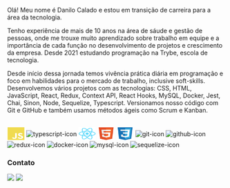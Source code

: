 Olá! Meu nome é Danilo Calado e estou em transição de carreira para a área da tecnologia.

Tenho experiência de mais de 10 anos na área de sáude e gestão de pessoas, onde me trouxe muito aprendizado sobre trabalho em equipe e a importância de cada função no desenvolvimento de projetos e crescimento da empresa.
Desde 2021 estudando programação na Trybe, escola de tecnologia.

Desde início dessa jornada temos vivência prática diária em programação e foco em habilidades para o mercado de trabalho, inclusive soft-skills. Desenvolvemos vários projetos com as tecnologias: CSS, HTML, JavaScript, React, Redux, Context API, React Hooks, MySQL, Docker, Jest, Chai, Sinon, Node, Sequelize, Typescript. Versionamos nosso código com Git e GitHub e também usamos métodos ágeis como Scrum e Kanban. 


<div style="display: inline_block"><br>
  <img align="center" alt="js-icon" height="30" width="40" src="https://raw.githubusercontent.com/devicons/devicon/master/icons/javascript/javascript-plain.svg">
  <img align="center" alt="typescript-icon" height="30" width="40" src="https://cdn.jsdelivr.net/gh/devicons/devicon/icons/typescript/typescript-plain.svg">
  <img align="center" alt="react-icon" height="30" width="40" src="https://raw.githubusercontent.com/devicons/devicon/master/icons/react/react-original.svg">
  <img align="center" alt="HTML-icon" height="30" width="40" src="https://raw.githubusercontent.com/devicons/devicon/master/icons/html5/html5-original.svg">
  <img align="center" alt="CSS-icon" height="30" width="40" src="https://raw.githubusercontent.com/devicons/devicon/master/icons/css3/css3-original.svg">
  <img align="center" alt="git-icon" height="30" width="40" src="https://cdn.jsdelivr.net/gh/devicons/devicon/icons/git/git-original.svg">
  <img align="center" alt="github-icon" height="30" width="40" src="https://cdn.jsdelivr.net/gh/devicons/devicon/icons/github/github-original.svg">
  <img align="center" alt="redux-icon" height="30" width="40" src="https://cdn.jsdelivr.net/gh/devicons/devicon/icons/redux/redux-original.svg" />
  <img align="center" alt="docker-icon" height="30" width="40" src="https://cdn.jsdelivr.net/gh/devicons/devicon/icons/docker/docker-original.svg" />
  <img align="center" alt="mysql-icon" height="30" width="40" src="https://cdn.jsdelivr.net/gh/devicons/devicon/icons/mysql/mysql-original.svg" />
  <img align="center" alt="sequelize-icon" height="30" width="40" src="https://cdn.jsdelivr.net/gh/devicons/devicon/icons/sequelize/sequelize-original.svg" />
</div>

### Contato

  <a href = "mailto:danilobileu@gmail.com"><img src="https://img.shields.io/badge/-Gmail-%23333?style=for-the-badge&logo=gmail&logoColor=white" target="_blank"></a>
  <a href="https://www.linkedin.com/in/danilocalado/" target="_blank"><img src="https://img.shields.io/badge/-LinkedIn-%230077B5?style=for-the-badge&logo=linkedin&logoColor=white" target="_blank"></a> 
</div> 
